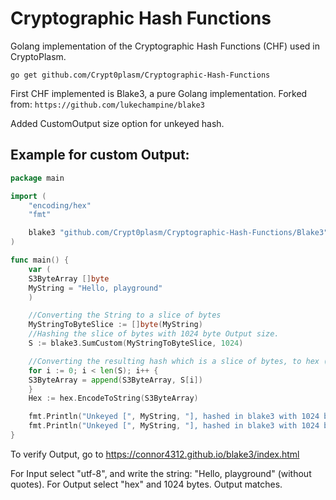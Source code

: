 # Cryptographic Hash Functions

Golang implementation of the Cryptographic Hash Functions (CHF) used in CryptoPlasm.

`go get github.com/Crypt0plasm/Cryptographic-Hash-Functions`

First CHF implemented is Blake3, a pure Golang implementation.
Forked from: `https://github.com/lukechampine/blake3`

Added CustomOutput size option for unkeyed hash.

## Example for custom Output:
```Go
package main

import (
    "encoding/hex"
    "fmt"

    blake3 "github.com/Crypt0plasm/Cryptographic-Hash-Functions/Blake3"
)

func main() {
    var (
	S3ByteArray []byte
	MyString = "Hello, playground"
    )

    //Converting the String to a slice of bytes
    MyStringToByteSlice := []byte(MyString)
    //Hashing the slice of bytes with 1024 byte Output size.
    S := blake3.SumCustom(MyStringToByteSlice, 1024)

    //Converting the resulting hash which is a slice of bytes, to hex (byte to hex)
    for i := 0; i < len(S); i++ {
	S3ByteArray = append(S3ByteArray, S[i])
    }
    Hex := hex.EncodeToString(S3ByteArray)

    fmt.Println("Unkeyed [", MyString, "], hashed in blake3 with 1024 bit output as byte is:", S)
    fmt.Println("Unkeyed [", MyString, "], hashed in blake3 with 1024 bit output as hex  is:", Hex)
}
```

To verify Output, go to
https://connor4312.github.io/blake3/index.html

For Input select "utf-8", and write the string: "Hello, playground" (without quotes). For Output select "hex" and 1024 bytes.
Output matches.